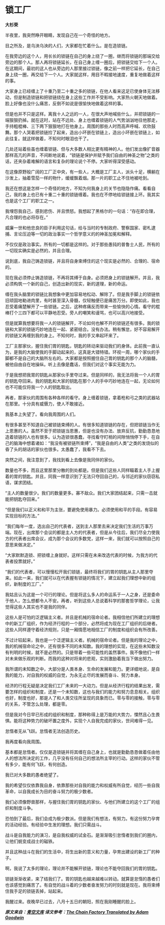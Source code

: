锁工厂
======

**大杉荣**

半夜里，我突然睁开眼睛，发现自己在一个奇怪的地方。

目之所及，是乌泱乌泱的人们，大家都在忙着什么。是在造锁链。

在我旁边的这个人，用长长的锁链在自己的身上绕了一圈，继而将锁链的那端交给旁边的那个人。那人再将锁链延长，在自己身上缠一圈后，把锁链交给下一个人。在这期间，最初的这人也从旁边的人那里接过锁链，像之前一样把它延长，在自己身上绕一圈，再交给下一个人。大家就这样，用目不暇接地速度，重复地做着这样的事。

大家身上已经缠上了十重乃至二十重之多的锁链，在他人看来这足已使身体无法移动，但是制造锁链和把锁链绕在身上这些工作并不受影响。大家热火朝天地做着。脸上好像也没什么痛苦，反倒不如说是很愉快地做着这样的事。

但是也并不只是这样。离我十人之远的一人，在很大声地喊些什么，并把锁链的一端狠狠扔掉。就在这时，站在不远处、身上也缠着锁链的人气势汹汹地往他那走，手持粗棍棒、三下两下狠狠地打在他身上。周围的那些人时而高声呼喊、欢欣鼓舞。那个人哭着把锁链捡了起来，造出小环嵌在锁链上，造出小环嵌在锁链上，如此往复。就这样做着，不知何时眼泪也干了。

几处还站着些虽也缠着锁链、但与大多数人相比更有精神的人。他们发出像扩音器那样高亢的声音，不间断地说着，“锁链是保护并赋予我们自由的神圣之物”之类的话，还夹杂着难解的语言和复杂的理论说个不停。大家听得深受感动。

在这像原野般广阔的工厂正中央，有一些人，大概是工厂主人，派头十足，横躺在沙发上，抽着雪茄一样的物什，缓缓飘着烟。那一片的职工止不住地被呛到。

我还在想这是怎样一个奇怪的地方，不知为何我身上的关节也隐隐作痛。看看自己，我的身上也已有十重二十重的锁链缠着。我也在不停地给锁链接上环。我其实也是这个工厂的职工之一。

我埋怨我自己，感到悲伤、并且愤怒。我想起了黑格尔的一句话：“存在即合理，凡合理的也必将存在。”

威廉一世和他忠良的臣子利用这句话，给与当时的专制政府、警察国家、密札逮捕、言论压迫等一切的政治事实一个哲学意义的的神圣加冕和解释。

不仅仅是政治事实。所有的一切都是这样的。对于那些愚钝的普鲁士人民，所有的一切现实确实是必然的，并且合理。

说到底，我自己铸造锁链，并且将自身束缚住的这个现实是必然的、合理的、宿命的。

现在我必须停止铸造锁链，不再将其缚于自身。必须把身上的锁链解开。并且，我必须构筑一个新的自己，创造出新的现实，新的道理，新的命运。

缠在我头脑里的锁链比我想象中更加容易地松动、解除了。但是我手脚上的锁链依旧顽固地勒进肉里，有时甚至深入骨髓，仅轻触便已是痛苦万分。即使如此，我也忍受着痛楚解开了一些锁链。之后，这种疼痛反而带来一些愉快的心情。看守的棍棒打个三四下都可以平静地忍受。旁人的嘲笑和谩骂，也可以高兴地接受。

但是就算我想要将我一人的锁链解开，不论如何也解不开的锁链还有很多。我的锁链和大家的锁链巧妙地连在一起、紧密结合。没有办法。稍有懈怠，好不容易解开的锁链又再缠到我的身上。不知何时，我的手又串起环来了。

工厂主那家伙，握住我们胃的钥匙，钥匙的转动来驱动我们的身体。此前我一直认为，是我的大脑使我的手脚动起来的，这真是大错特错。环视一周，哪个家伙的手脚都不是自己的大脑所左右的。大家都是按照握住自己胃的钥匙的那个人的脑髓，被他自由自在地操纵。听上去像是蠢话，但我们对这个事实无能为力。

于是我想把我胃的钥匙从那家伙手里夺过来。但是同样的，我无法将我一个人的胃的钥匙夺回来。我的钥匙和大家的钥匙在那个人的手中巧妙地连在一起，无论如何也不可能仅将我一个人的钥匙取出。

再者，那家伙的周围有各种各样的看守。身上缠着锁链，拿着枪和弓之类的武器站在那里。十分具有威慑力，使人不敢接近。

我基本上失望了。看向我周围的人们。

有很多甚至不知道自己被锁链束缚的人。有很多知道锁链的存在，但把锁链当作无上恩惠的人。虽然不至于把锁链当恩惠，但是也没有办法、放弃反抗，勤勤恳恳地造着锁链的人也有很多。认为造锁很愚蠢，寻找看守盯梢的间隙悄悄停下手，在自己的脑海中想着诸如：“我没有被锁链所束缚”，“我是自由的人类”之类的发烧似的昏了头的胡话的家伙也很多。太愚蠢了，我看不下去。

突然之间，我注意到了，我找到看上去像是我同伴的家伙。

数量也不多，而且这里那里分散的到处都是。但是我们这些人同样瞄着主人手上握着的胃的钥匙。并且，同我一样意识到了无法只夺回自己的，与邻近的家伙窃窃私语，谋求团结。

“主人的数量很少。我们的数量更多。寡不敌众。我们大家团结起来，只需一击就能把钥匙夺回来。”

“但是我们以正义和和平为主张，要避免使用暴力。必须使用和平的手段。有容易实现目标的方法。”

“我们每年一度，选出自己的代表者，送到主人那里去来决定我们生活的万事万端。现在，出席那个会议的都是主人方的代表者，但是从今往后，我们尽全力使我方的代表者出席会议，成为那个会议的多数党，这样一来，我们就可以按照自己的意思来做决定。”

“大家默默造锁、把锁缠上身就好。这样只需在未来改选代表的时候，为我方的代表者投票就好。”

“我们的代表者，可以慢慢松开我们锁链，最终将我们的胃的钥匙从主人那里夺来。如此一来，我们就可以在代表握有锁链的情况下，建立起我们理想中新的组织，新制度的工厂。”

我姑且认为这是一个可行的理论。但是将这么多人的命运系于一人之身，还是委命于他人，怎么想都令人不安。再者，听到这些人总说着科学的那套哲学理论，让我觉得这些人其实也不是我的同伴。

这些人是可怕的泛逻辑主义者。并且是机械的宿命论者。我相信他们所建立的理想中的新工厂组织，作为经济行程的一个部分，必然将成为现在工厂组织的后继者。这些人同样遵守着经济规则，只是一厢情愿地相信工厂的制度和组织会有所改善。

不过计较起来，我也是一个泛逻辑主义者。机械的宿命论者。但是我的理论之中，我的机械宿命论之中，还有很多不同的未知数。我的理想的实现，在这些未知数没有判明的时候，就不是必然的。只是带着一些可能性的盖然事件。我不像他们一样对未来做乐观的判断。而我的这种对将来的悲观，实则激励着我当下做出努力。

我所谓的未知数之中，大部分是人类本身、生命的发展和能力。更详细地说，是自我的能力，对自我的权威的自觉，为永无止尽的发展而奋斗、努力本身。

经济的行程无疑是决定我们工厂未来的一大动力。但是从经济行程的结果出发，需要怎样的组织和制度，还是一个未知数，这也与我们的能力和努力息息相关。组织也好，制度也好，那是人了和人类交往所呈现的具象而已。零与零的接触，零与零的关系，不管怎么处理，都是零。

但是我对今日早已形成的组织和制度，那种称得上是万能的大势力，慄然且心生畏惧。能将这种势力的破坏置之度外，实现个人自我完成的家伙，世间难得一见。

怠惰者无从飞跃。怠惰者无法创造历史。

我再度看向我周围。

基本都是怠惰者。仅仅是造锁链并将其缠在自己身上，也就是勤勤恳恳做着任由他人的想法所决定的工作，几乎没有任何自己的想法所主宰的行动。这样的家伙不管有多少，能有何飞跃，有何创造。

我已对大多数的愚者绝望了。

我的希望仅仅依靠我自身，依靠那些对自我的能力和权威有所自觉，经历一些自我革命，以自我成长为目的奋斗努力的极少数者。

我们必须像野兽那样，与握住我们胃的钥匙的家伙、与他们所建立的这个工厂的组织和制度斗争。

恐怕到了最后，我们会成为极少数派。但是我们有想法，有努力。有这份努力孕育的活动经验。有经验中生发的理想。我们只需战斗。

战斗是自我能力的演习，是自我权威的试金石。是渐渐吸引怠惰者到我们的圈内，让他们蜕变成战士的磁铁。

并且这种战斗在我们的生活中，将生出新的意义和力量，孕育出建设的新工厂的种子。

啊，我说了太多的理论，理论并不能解开锁链，理论也不能夺回我们的胃的钥匙。

锁链渐渐收紧，来了结我们了。胃的钥匙也越来越难以转动。就算是怠惰的愚者们也该感觉到痛苦了。有自觉的战斗着的少数者奋发努力的时刻就是现在。我将束缚住我手足的锁链丢掉，站起来。

我醒过来。夜晚早已过去，八月十五日的朝阳，照在我刚睡醒的脸上。

***原文来自：[青空文库](https://www.aozora.gr.jp/cards/000169/files/1007_20610.html)
译文参考：[The Chain Factory Translated by Adam Goodwin](http://theanarchistlibrary.org/library/osugi-sakae-the-chain-factory)***
